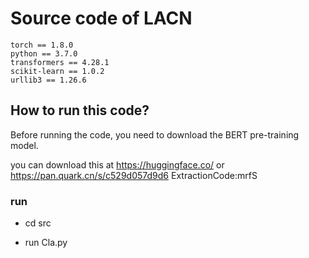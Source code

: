 # Source code of LACN

```
torch == 1.8.0
python == 3.7.0
transformers == 4.28.1
scikit-learn == 1.0.2
urllib3 == 1.26.6
```

## How to run this code?
Before running the code, you need to download the BERT pre-training model.

you can download this at https://huggingface.co/ or https://pan.quark.cn/s/c529d057d9d6  ExtractionCode:mrfS


### run
* cd src

* run Cla.py
